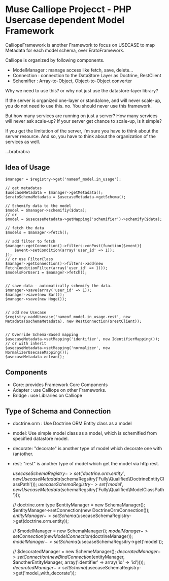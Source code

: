 Muse Calliope Projecct - PHP Usercase dependent Model Framework
====

CalliopeFramework is another Framework to focus on USECASE to map Metadata for each model schema, over EratoFramework.

Calliope is organized by following components.

  * ModelManager : manage access like fetch, save, delete...
  * Connection   : connection to the DataStore Layer as Doctrine, RestClient
  * Schemifier   : Array-to-Object, Object-to-Object converter

Why we need to use this? or why not just use the datastore-layer library? 

If the server is organized one-layer or standalone, and will never scale-up, you do not need to use this.
no. You should never use this framework.

But how many services are running on just a server?
How many services will never ask scale-up? 
If your server get chance to scale-up, is it simple?


If you get the limitation of the server, i'm sure you have to think about the server resource.
And so, you have to think about the organization of the services as well.

...brabrabra

## Idea of Usage

    $manager = $registry->get('nameof_model.in_usage');

	// get metadatas 
	$usecaseMetadata = $manager->getMetadata();
	$eratoSchemaMetadata = $usecaseMetadata->getSchema();

	// Schemify data to the model
	$model = $manager->schemifiy($data);
	// or 
	$model = $usecaseMetadata->getMapping('schemifier')->schemify($data);

	// fetch the data
	$models = $manager->fetch();

	// add filter to fetch
	$manager->getConnection()->filters->onPost(function($event){
		$event->setCondition(array('user_id' => 1));
	});
	// or use FilterClass
	$manager->getConnection()->filters->add(new FetchConditionFilter(array('user_id' => 1)));
	$modelsForUser1 = $manager->fetch();


	// save data - automatically schemify the data.
	$manager->save(array('user_id' => 1));
	$manager->save(new Bar());
	$manager->save(new Hoge());


	// add new Usecase
	$registry->addUsecase('nameof_model.in_usage.rest', new Metadata($schemaMetadata), new RestConnection($restClient));


	// Override Schema-Based mapping
	$usecaseMetadata->setMapping('identifier', new IdentifierMapping());
	// or with inherit
	$usecaseMetadata->setMapping('normalizer', new NormalizerUsecaseMapping());
	$usecaseMetadata->clean();


  
## Components 

 - Core: provides Framework Core Components
 - Adapter : use Calliope on other Frameworks.
 - Bridge : use Libraries on Calliope


## Type of Schema and Connection
 
 - doctrine.orm : Use Doctrine ORM Entity class as a model
 - model: Use simple model class as a model, which is schemified from specified datastore model. 
 - decorate: "decorate" is another type of model which decorate one with (an)other.
 - rest: "rest" is another type of model which get the model via http rest. 


	$usecaseSchemaRegistry->set('doctrine.orm.entity', new UsecaseMetadata($schemaRegsitry('Fully\Qualified\DoctrineEntityClassPath')));
	$usecaseSchemaRegistry->set('model', new UsecaseMetadata($schemaRegsitry('Fully\Qualified\ModelClassPath')));
	
    // doctrine.orm type 
    $entityManager = new SchemaManager();
    $entityManager->setConnection(new DoctrineOrmConnection());
    $entityManager->setSchema($usecaseSchemaRegistry->get(doctrine.orm.entity));
 
 	// 
    $modelManager = new SchemaManager();
    $modelManager->setConnection(new ModelConnection($doctrineManager));
    $modelManager->setSchema($usecaseSchemaRegsitry->get('model'));
	
	// 
	$decoratedManager = new SchemeManager();
	$decoratedManager->setConnection(new BindConnection($entityManager, $anotherEntityManager, array('identifier' => array('id' => 'id'))));
	$decoratedManager->setSchema($usecaseSchemaRegistry->get('model_with_decorate'));

